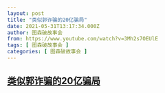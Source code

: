 ```yaml
---
layout: post
title: "类似郭诈骗的20亿骗局"
date: 2021-05-31T13:17:34.000Z
author: 图森破故事会
from: https://www.youtube.com/watch?v=3Mh2s7OEUlE
tags: [ 图森破故事会 ]
categories: [ 图森破故事会 ]
---
```

<!--1622467054000-->
[类似郭诈骗的20亿骗局](https://www.youtube.com/watch?v=3Mh2s7OEUlE)
------

<div>

</div>
